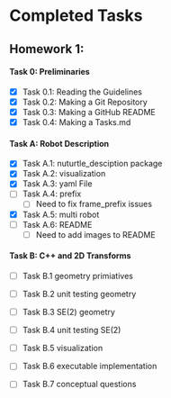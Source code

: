 # Completed Tasks
## Homework 1:
#### Task 0: Preliminaries
- [x] Task 0.1: Reading the Guidelines
- [x] Task 0.2: Making a Git Repository
- [x] Task 0.3: Making a GitHub README
- [x] Task 0.4: Making a Tasks.md
#### Task A: Robot Description
- [x] Task A.1: nuturtle_desciption package
- [x] Task A.2: visualization
- [x] Task A.3: yaml File 
- [ ] Task A.4: prefix
     - [ ] Need to fix frame_prefix issues
- [x] Task A.5: multi robot
- [ ] Task A.6: README
     - [ ] Need to add images to README
#### Task B: C++ and 2D Transforms
- [ ] Task B.1 geometry primiatives
- [ ] Task B.2 unit testing geometry 
- [ ] Task B.3 SE(2) geometry 
- [ ] Task B.4 unit testing SE(2)
- [ ] Task B.5 visualization
- [ ] Task B.6 executable implementation 
- [ ] Task B.7 conceptual questions

